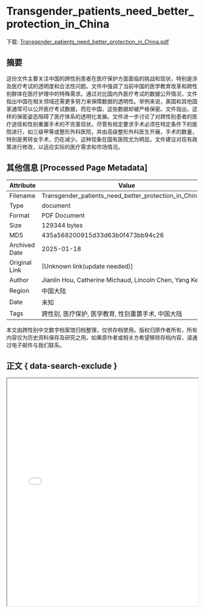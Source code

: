 # Transgender_patients_need_better_protection_in_China

<!-- tcd_download_link -->
下载: [Transgender_patients_need_better_protection_in_China.pdf](Transgender_patients_need_better_protection_in_China.pdf)
<!-- tcd_download_link_end -->

## 摘要

<!-- tcd_abstract -->
这份文件主要关注中国的跨性别患者在医疗保护方面面临的挑战和现状，特别是涉及医疗考试的透明度和合法性问题。文件中强调了当前中国的医学教育改革和跨性别群体在医疗护理中的特殊需求。通过对比国内外医疗考试的数据公开情况，文件指出中国在相关领域还需更多努力来保障数据的透明性。举例来说，美国和其他国家通常可以公开医疗考试数据，而在中国，这些数据却被严格保密。文件指出，这样的保密姿态阻碍了医疗体系的透明化发展。文件进一步讨论了对跨性别患者的医疗途径和性别重置手术的不完善现状。尽管有规定要求手术必须在特定条件下的医院进行，如三级甲等或整形外科医院，并由高级整形外科医生开展，手术的数量，特别是男转女手术，仍在减少。这种现象在国有医院尤为明显。文件建议对现有政策进行修改，以适应实际的医疗需求和市场情况。

<!-- tcd_abstract_end -->

## 其他信息 [Processed Page Metadata]

| Attribute       | Value                                  |
|-----------------|----------------------------------------|
| Filename        | Transgender_patients_need_better_protection_in_China.pdf                             |
| Type            | document                                 |
| Format          | PDF Document                               |
| Size            | 129344 bytes                           |
| MD5             | 435a568200915d33d63b0f473bb94c26                                  |
| Archived Date   | 2025-01-18                             |
| Original Link   | [Unknown link(update needed)]                         |
| Author          | Jianlin Hou, Catherine Michaud, Lincoln Chen, Yang Ke                               |
| Region          | 中国大陆                               |
| Date            | 未知                                 |
| Tags            | 跨性别, 医疗保护, 医学教育, 性别重置手术, 中国大陆                                 |

本文由跨性别中文数字档案馆归档整理，仅供存档使用。版权归原作者所有，所有内容仅为历史资料保存及研究之用。如果原作者或相关方希望移除存档内容，请通过电子邮件与我们联系。

## 正文 { data-search-exclude }

<!-- tcd_main_text -->
<iframe src="../Transgender_patients_need_better_protection_in_China.pdf" width="100%" height="600px">
    <p>无法显示PDF，请下载查看。</p>
</iframe>
<!-- tcd_main_text_end -->

